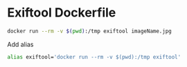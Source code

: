 # Exiftool Dockerfile

```bash
docker run --rm -v $(pwd):/tmp exiftool imageName.jpg
```

Add alias

```bash
alias exiftool='docker run --rm -v $(pwd):/tmp exiftool'
```
